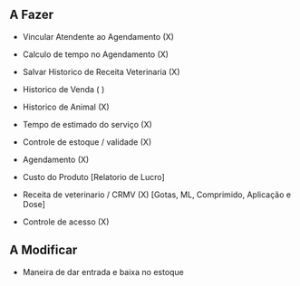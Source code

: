 ## A Fazer

- Vincular Atendente ao Agendamento (X) 

- Calculo de tempo no Agendamento (X)

- Salvar Historico de Receita Veterinaria (X)

- Historico de Venda ( )

- Historico de Animal (X)

- Tempo de estimado do serviço (X)

- Controle de estoque / validade (X)

- Agendamento (X)

- Custo do Produto [Relatorio de Lucro]

- Receita de veterinario / CRMV (X) [Gotas, ML, Comprimido, Aplicação e Dose]

- Controle de acesso (X)

## A Modificar

 - Maneira de dar entrada e baixa no estoque
